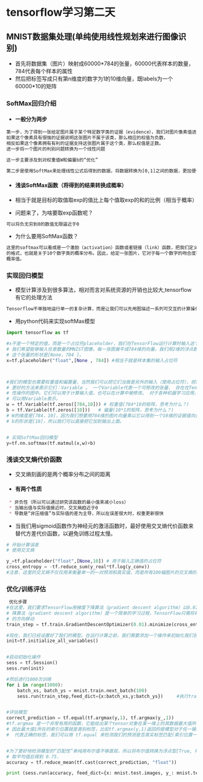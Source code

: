 # tensorflow学习第二天

## MNIST数据集处理(单纯使用线性规划来进行图像识别)

* 首先将数据集（图片）映射成60000*784的张量，60000代表样本的数量，784代表每个样本的属性
* 然后把标签写成只有第n维度的数字为1的10维向量，既labels为一个60000*10的矩阵

### SoftMax回归介绍

* #### 一般分为两步

```txt
第一步，为了得到一张给定图片属于某个特定数字类的证据（evidence），我们对图片像素值进行加权求和。
如果这个像素具有很强的证据说明这张图片不属于该类，那么相应的权值为负数，
相反如果这个像素拥有有利的证据支持这张图片属于这个类，那么权值是正数。
进一步将一个图片的判别问题转换为一个线性问题

这一步主要涉及到对权重值W和偏量b的“优化”
```
```txt
第二步是使用SoftMax来处理线性公式后得到的数据，将数据转换为[0,1]之间的数据，更加便于分析
```
* #### 浅谈SoftMax函数（将得到的结果转换成概率）

* 相当于就是目标的取值取exp的值比上每个值取exp的和的比例（相当于概率）

* 问题来了，为啥要取exp函数呢？

```txt
可以将负无穷到0的数值无限逼近于0
```
* 为什么要用SoftMax函数？

```txt
这里的softmax可以看成是一个激励（activation）函数或者链接（link）函数，把我们定义的线性函数的输出转换成我们想要
的格式，也就是关于10个数字类的概率分布。因此，给定一张图片，它对于每一个数字的吻合度可以被softmax函数转换成为一个
概率值。
```

### 实现回归模型

* 模型计算涉及到很多算法，相对而言对系统资源的开销也比较大,tensorflow有它的处理方法

```txt
Tensorflow不单独地运行单一的复杂计算，而是让我们可以先用图描述一系列可交互的计算操作，然后全部一起在Python之外运行。
```

* 用python代码来实现softMax模型

```python
import tensorflow as tf

#x不是一个特定的值，而是一个占位符placeholder，我们在TensorFlow运行计算时输入这个值。
# 我们希望能够输入任意数量的MNIST图像，每一张图展平成784维的向量。我们用2维的浮点数张量来表示这些图，
# 这个张量的形状是[None，784 ]。
x=tf.placeholder("float",[None , 784]) #相当于就是样本集的输入占位符



#我们的模型也需要权重值和偏置量，当然我们可以把它们当做是另外的输入（使用占位符），但TensorFlow有一个
# 更好的方法来表示它们：Variable 。 一个Variable代表一个可修改的张量， 存在在TensorFlow的用于描述交互
# 性操作的图中。它们可以用于计算输入值，也可以在计算中被修改。 对于各种机器学习应用，一般都会有模型参数
# 可以用Variable表示。
w = tf.Variable(tf.zeros([784,10])) # 权重值(784*10的矩阵，思考为什么？)
b = tf.Variable(tf.zeros([10]))   # 偏量(10*1的矩阵，思考为什么？)
# W的维度是[784，10]，因为我们想要用784维的图片向量乘以它以得到一个10维的证据值向量，每一位对应不同数字类。
# b的形状是[10]，所以我们可以直接把它加到输出上面。


# 实现SoftMax回归模型
y=tf.nn.softmax(tf.matmul(x,w)+b)
```
### 浅谈交叉熵代价函数

* 交叉熵刻画的是两个概率分布之间的距离

* #### 有两个性质

```markdown
 * 非负性（所以可以通过研究该函数的最小值来减小loss）
 * 当输出值与实际值接近时，交叉熵趋近于0
 * 导数是“非压缩值”与实际值的差为主导，所以在误差很大时，权重更新很快
```
* 当我们用sigmoid函数作为神经元的激活函数时，最好使用交叉熵代价函数来替代方差代价函数，以避免训练过程太慢。

```python
# 开始计算误差
# 使用交叉熵

y_=tf.placeholder("float",[None,10]) # 用于输入正确值的占位符
cross_entropy = -tf.reduce_sum(y_real*tf.log(y_conv))
#注意，这里的交叉熵不仅仅用来衡量单一的一对预测和真实值，而是所有100幅图片的交叉熵的总和。
```
### 优化/训练评估

```python
 优化步骤
#在这里，我们要求TensorFlow用梯度下降算法（gradient descent algorithm）以0.01的学习速率最小化交叉熵。梯度下
# 降算法（gradient descent algorithm）是一个简单的学习过程，TensorFlow只需将每个变量一点点地往使成本不断降低
# 的方向移动
train_step = tf.train.GradientDescentOptimizer(0.01).minimize(cross_entropy)

#现在，我们已经设置好了我们的模型。在运行计算之前，我们需要添加一个操作来初始化我们创建的变量
init=tf.initialize_all_variables()


#启动初始化操作
sess = tf.Session()
sess.run(init)

#然后进行1000次训练
for i in range(1000):
    batch_xs, batch_ys = mnist.train.next_batch(100)
    sess.run(train_step,feed_dict={x:batch_xs,y:batch_ys})     #执行train_step，并且用batch_xs,batch_ys分别填补x,y


#评估模型
correct_prediction = tf.equal(tf.argmax(y,1), tf.argmax(y_,1))
#tf.argmax 是一个非常有用的函数，它能给出某个tensor对象在某一维上的其数据最大值所在的索引值。由于标签向量是由0,1组成，
# 因此最大值1所在的索引位置就是类别标签，比如tf.argmax(y,1)返回的是模型对于任一输入x预测到的标签值，而 tf.argmax(y_,1)
#  代表正确的标签，我们可以用 tf.equal 来检测我们的预测是否真实标签匹配(索引位置一样表示匹配)。


#为了更好地检测模型的“匹配性”单纯用布尔值不够直观，所以将布尔值转换为浮点型[True, False, True, True] 会变成 [1,0,1,1] ，
# 取平均值后得到 0.75.
accuracy = tf.reduce_mean(tf.cast(correct_prediction, "float"))

print (sess.run(accuracy, feed_dict={x: mnist.test.images, y_: mnist.test.labels}))

```
